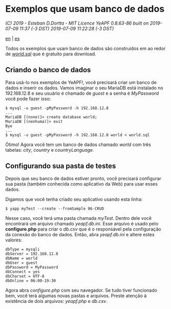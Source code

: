 # Exemplos que usam banco de dados

*(C) 2019 - Esteban D.Dortta - MIT Licence*
*YeAPF 0.8.63-86 built on 2019-07-09 11:37 (-3 DST)*
*2019-07-09 11:22:28 (-3 DST)*

[en](readme-database-samples-en.md) | [es](readme-database-samples-es.md)

Todos os exemplos que usam banco de dados são construídos em ao redor de [*world.sql*](http://downloads.mysql.com/docs/world.sql.gz) que é gratuito para download.

## Criando o banco de dados

Para usá-lo nos exemplos de YeAPF!, você precisará criar um banco de dados e inserir os dados. Vamos imaginar o seu MariaDB está instalado no 192.168.12.8 e seu usuário é chamado de *guest* e a senha é *MyPassword* você pode fazer isso:

    $ mysql -u guest -pMyPassword -h 192.168.12.8
    ...
    MariaDB [(none)]> create database world;
    MariaDB [(nenhuma)]> exit
    Bye
    ...
    $ mysql -u guest -pMyPassword -h 192.168.12.8 world < world.sql

Ótimo! Agora você tem um banco de dados chamado *world* com três tabelas: *city*, *country* e *countryLanguage*.

## Configurando sua pasta de testes

Depois que seu banco de dados estiver pronto, você precisará configurar sua pasta (também conhecida como aplicativo da Web) para usar esses dados.

Digamos que você tenha criado seu aplicativo usando esta linha:

    $ yapp myTest --create --fromSample 06-CRUD

Nesse caso, você terá uma pasta chamada *myTest*. Dentro dele você encontrará um arquivo chamado *yeapf.db.ini*. Esse arquivo é usado pelo **configure.php** para criar o *db.csv* que é o responsável pela configuração da conexão do banco de dados. Então, abra *yeapf.db.ini* e altere estes valores:

    dbType = mysqli
    dbServer = 192.168.12.8
    dbName = world
    dbUser = guest
    dbPassword = MyPassword
    dbConnect = yes
    dbCharset = UTF-8
    dbOnline = 06:00-19:30

Agora abra *configure.php* com seu navegador. Se tudo tiver funcionado bem, você terá algumas novas pastas e arquivos. Preste atenção à existência de dois arquivos: *yeapf.php* e *db.csv*.